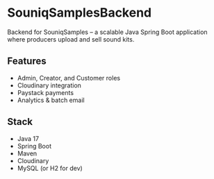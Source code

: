 # SouniqSamplesBackend

Backend for SouniqSamples – a scalable Java Spring Boot application where producers upload and sell sound kits.

## Features
- Admin, Creator, and Customer roles
- Cloudinary integration
- Paystack payments
- Analytics & batch email

## Stack
- Java 17
- Spring Boot
- Maven
- Cloudinary
- MySQL (or H2 for dev)
